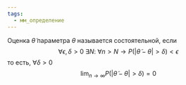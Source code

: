 ```yaml
---
tags:
  - мм_определение
---
```

Оценка $\tilde{\theta}$ параметра $\theta$ называется состоятельной, если 
$$
\forall \epsilon, \delta > 0 \ \exists N:\ \forall n > N \to P(|\tilde{\theta} - \theta| > \delta) < \epsilon
$$
то есть, $\forall \delta >0$
$$
\lim_{ n \to \infty } P(|\tilde{\theta} - \theta| > \delta) = 0
$$
